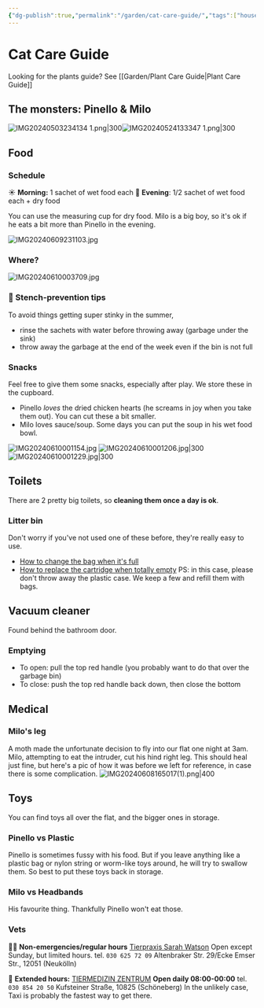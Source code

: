 ```yaml
---
{"dg-publish":true,"permalink":"/garden/cat-care-guide/","tags":["house-sitting"],"created":"2024-06-08T23:40:18.302+02:00","updated":"2024-06-10T00:53:12.163+02:00"}
---
```


# Cat Care Guide
Looking for the plants guide? See [[Garden/Plant Care Guide\|Plant Care Guide]]

## The monsters: Pinello  & Milo

![IMG20240503234134 1.png|300](/img/user/Files/IMG20240503234134%201.png)![IMG20240524133347 1.png|300](/img/user/Files/IMG20240524133347%201.png)
## Food
### Schedule
☀️ **Morning:** 1 sachet of wet food each
🌙 **Evening**: 1/2 sachet of wet food each + dry food

You can use the measuring cup for dry food.
Milo is a big boy, so it's ok if he eats a bit more than Pinello in the evening. 

![IMG20240609231103.jpg](/img/user/Files/IMG20240609231103.jpg)

### Where?
![IMG20240610003709.jpg](/img/user/Files/IMG20240610003709.jpg)

### 🤢 Stench-prevention tips
 To avoid things getting super stinky in the summer,
*  rinse the sachets with water before throwing away (garbage under the sink)
* throw away the garbage at the end of the week even if the bin is not full
### Snacks
Feel free to give them some snacks, especially after play. We store these in the cupboard.
* Pinello _loves_ the dried chicken hearts (he screams in joy when you take them out). You can cut these a bit smaller.
* Milo loves sauce/soup. Some days you can put the soup in his wet food bowl. 

![IMG20240610001154.jpg](/img/user/Files/IMG20240610001154.jpg)
![IMG20240610001206.jpg|300](/img/user/Files/IMG20240610001206.jpg)![IMG20240610001229.jpg|300](/img/user/Files/IMG20240610001229.jpg)

## Toilets
There are 2 pretty big toilets, so **cleaning them once a day is ok**.
### Litter bin
Don't worry if you've not used one of these before, they're really easy to use. 
* [How to change the bag when it's full](https://youtu.be/1BTc7gBoaXQ?t=112)
* [How to replace the cartridge when totally empty](https://www.youtube.com/watch?v=1BTc7gBoaXQ) 
  PS: in this case, please don't throw away the plastic case. We keep a few and refill them with bags.
## Vacuum cleaner
Found behind the bathroom door.
### Emptying
* To open: pull the top red handle (you probably want to do that over the garbage bin)
* To close: push the top red handle back down, then close the bottom
## Medical

### Milo's leg
A moth made the unfortunate decision to fly into our flat one night at 3am.
Milo, attempting to eat the intruder, cut his hind right leg.
This should heal just fine, but here's a pic of how it was before we left for reference, in case there is some complication.
![IMG20240608165017(1).png|400](/img/user/Files/IMG20240608165017(1).png)
## Toys
You can find toys all over the flat, and the bigger ones in storage.
### Pinello vs Plastic
Pinello is sometimes fussy with his food. But if you leave anything like a plastic bag or nylon string or worm-like toys around, he will try to swallow them. So best to put these toys back in storage.
### Milo vs Headbands
His favourite thing. Thankfully Pinello won't eat those.

### Vets
👩‍⚕️ **Non-emergencies/regular hours**
[Tierpraxis Sarah Watson](https://www.tierarzt-watson.de/english/)
Open except Sunday, but limited hours.
tel. `030 625 72 09`
Altenbraker Str. 29/Ecke Emser Str., 12051 (Neukölln)

🚨 **Extended hours:**
[TIERMEDIZIN ZENTRUM](https://tiermedizinzentrum.de/)
**Open daily 08:00-00:00**
tel. `030 854 20 50`
Kufsteiner Straße, 10825 (Schöneberg)
In the unlikely case, Taxi is probably the fastest way to get there.